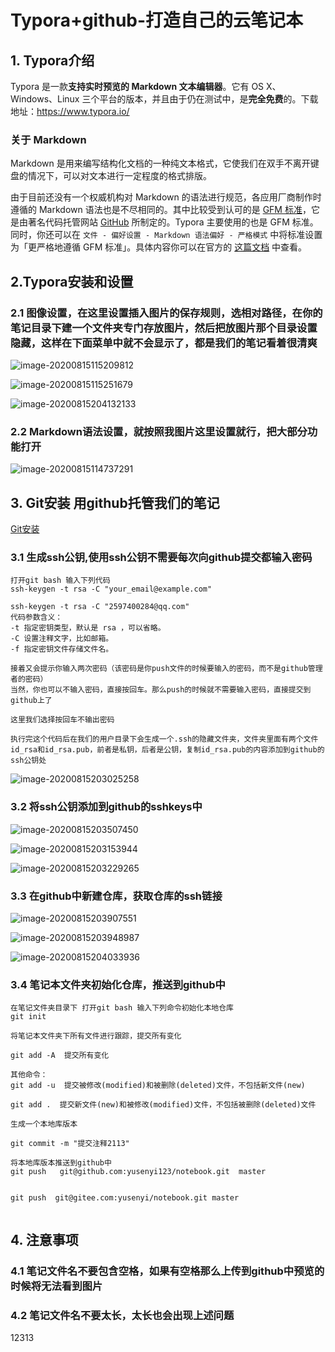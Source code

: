 # Typora+github-打造自己的云笔记本

## 1. Typora介绍

Typora 是一款**支持实时预览的 Markdown 文本编辑器**。它有 OS X、Windows、Linux 三个平台的版本，并且由于仍在测试中，是**完全免费**的。下载地址：https://www.typora.io/

### 关于 Markdown

Markdown 是用来编写结构化文档的一种纯文本格式，它使我们在双手不离开键盘的情况下，可以对文本进行一定程度的格式排版。

由于目前还没有一个权威机构对 Markdown 的语法进行规范，各应用厂商制作时遵循的 Markdown 语法也是不尽相同的。其中比较受到认可的是 [GFM 标准](https://github.github.com/gfm/)，它是由著名代码托管网站 [GitHub](https://github.com/) 所制定的。Typora 主要使用的也是 GFM 标准。同时，你还可以在 `文件 - 偏好设置 - Markdown 语法偏好 - 严格模式` 中将标准设置为「更严格地遵循 GFM 标准」。具体内容你可以在官方的 [这篇文档](http://support.typora.io/Strict-Mode/) 中查看。



## 2.Typora安装和设置



### 2.1 图像设置，在这里设置插入图片的保存规则，选相对路径，在你的笔记目录下建一个文件夹专门存放图片，然后把放图片那个目录设置隐藏，这样在下面菜单中就不会显示了，都是我们的笔记看着很清爽

![image-20200815115209812](../assets/Typora+github-云笔记本/image-20200815115209812.png)

![image-20200815115251679](../assets/Typora+github-云笔记本/image-20200815115251679.png  "我的笔记本文件夹概况")



![image-20200815204132133](../assets/Typora+github-云笔记本/image-20200815204132133.png)



### 2.2 Markdown语法设置，就按照我图片这里设置就行，把大部分功能打开

![image-20200815114737291](../assets/Typora+github-云笔记本/image-20200815114737291.png)

## 3. Git安装 用github托管我们的笔记

[Git安装](../git使用/git安装.md)

### 3.1 生成ssh公钥,使用ssh公钥不需要每次向github提交都输入密码

```
打开git bash 输入下列代码
ssh-keygen -t rsa -C "your_email@example.com"

ssh-keygen -t rsa -C "2597400284@qq.com"
代码参数含义：
-t 指定密钥类型，默认是 rsa ，可以省略。
-C 设置注释文字，比如邮箱。
-f 指定密钥文件存储文件名。

接着又会提示你输入两次密码（该密码是你push文件的时候要输入的密码，而不是github管理者的密码）
当然，你也可以不输入密码，直接按回车。那么push的时候就不需要输入密码，直接提交到github上了

这里我们选择按回车不输出密码

执行完这个代码后在我们的用户目录下会生成一个.ssh的隐藏文件夹，文件夹里面有两个文件id_rsa和id_rsa.pub，前者是私钥，后者是公钥，复制id_rsa.pub的内容添加到github的ssh公钥处

```

![image-20200815203025258](../assets/Typora+github-云笔记本/image-20200815203025258.png  ".ssh文件夹下的文件" )

### 3.2 将ssh公钥添加到github的sshkeys中

![image-20200815203507450](../assets/Typora+github-云笔记本/image-20200815203507450.png)

![image-20200815203153944](../assets/Typora+github-云笔记本/image-20200815203153944.png)

![image-20200815203229265](../assets/Typora+github-云笔记本/image-20200815203229265.png)

### 3.3  在github中新建仓库，获取仓库的ssh链接

![image-20200815203907551](../assets/Typora+github-云笔记本/image-20200815203907551.png)



![image-20200815203948987](../assets/Typora+github-云笔记本/image-20200815203948987.png)

![image-20200815204033936](../assets/Typora+github-云笔记本/image-20200815204033936.png)

### 3.4 笔记本文件夹初始化仓库，推送到github中

```
在笔记文件夹目录下 打开git bash 输入下列命令初始化本地仓库
git init 

```

```
将笔记本文件夹下所有文件进行跟踪，提交所有变化

git add -A  提交所有变化

其他命令：
git add -u  提交被修改(modified)和被删除(deleted)文件，不包括新文件(new)

git add .  提交新文件(new)和被修改(modified)文件，不包括被删除(deleted)文件
```

```
生成一个本地库版本

git commit -m "提交注释2113"
```

```
将本地库版本推送到github中
git push   git@github.com:yusenyi123/notebook.git  master


git push  git@gitee.com:yusenyi/notebook.git master


```

## 4. 注意事项

###  4.1 笔记文件名不要包含空格，如果有空格那么上传到github中预览的时候将无法看到图片

### 4.2 笔记文件名不要太长，太长也会出现上述问题

12313